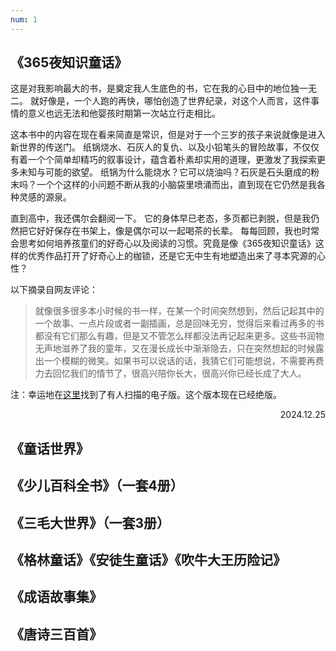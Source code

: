 ```yaml
---
num: 1
---
```


## 《365夜知识童话》
这是对我影响最大的书，是奠定我人生底色的书，它在我的心目中的地位独一无二。
就好像是，一个人跑的再快，哪怕创造了世界纪录，对这个人而言，这件事情的意义也远无法和他婴孩时期第一次站立行走相比。

这本书中的内容在现在看来简直是常识，但是对于一个三岁的孩子来说就像是进入新世界的传送门。
纸锅烧水、石灰人的复仇、以及小铅笔头的冒险故事，不仅仅有着一个个简单却精巧的叙事设计，蕴含着朴素却实用的道理，更激发了我探索更多未知与可能的欲望。
纸锅为什么能烧水？它可以烧油吗？石灰是石头磨成的粉末吗？一个个这样的小问题不断从我的小脑袋里喷涌而出，直到现在它仍然是我各种灵感的源泉。

直到高中，我还偶尔会翻阅一下。
它的身体早已老态，多页都已剥脱，但是我仍然把它好好保存在书架上，像是偶尔可以一起喝茶的长辈。
每每回顾，我也时常会思考如何培养孩童们的好奇心以及阅读的习惯。究竟是像《365夜知识童话》这样的优秀作品打开了好奇心上的枷锁，还是它无中生有地塑造出来了寻本究源的心性？

以下摘录自网友评论：

> 就像很多很多本小时候的书一样，在某一个时间突然想到，然后记起其中的一个故事、一点片段或者一副插画，总是回味无穷，觉得后来看过再多的书都没有它们那么有趣，但是又不管怎么样都没法再记起来更多。这些书润物无声地滋养了我的童年，又在漫长成长中渐渐隐去，只在突然想起的时候露出一个模糊的微笑。如果书可以说话的话，我猜它们可能想说，不需要再费力去回忆我们的情节了，很高兴陪你长大，很高兴你已经长成了大人。

注：幸运地在[这里](https://zhuanlan.zhihu.com/p/430437811)找到了有人扫描的电子版。这个版本现在已经绝版。

<p align='right'>2024.12.25</p>

## 《童话世界》

## 《少儿百科全书》（一套4册）

## 《三毛大世界》（一套3册）

## 《格林童话》《安徒生童话》《吹牛大王历险记》

## 《成语故事集》

## 《唐诗三百首》